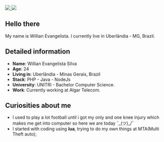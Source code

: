 <div>
    <a target='_blank' href="https://twitter.com/1337WillianS">
        <img src="https://img.shields.io/badge/Twitter-1DA1F2?style=for-the-badge&logo=twitter&logoColor=white">
    </a>
    <a target='_blank' href="https://www.linkedin.com/in/willianevangelistasilva/">
        <img src="https://img.shields.io/badge/LinkedIn-0077B5?style=for-the-badge&logo=linkedin&logoColor=white">
    </a>
</div>

## Hello there

My name is Willian Evangelista. I currently live in Uberlândia - MG, Brazil. 

## Detailed information

* **Name**: Willian Evangelista Silva
* **Age**: 24
* **Living in**: Uberlândia - Minas Gerais, Brazil
* **Stack**: PHP - Java - NodeJs
* **University**: UNITRI - Bachelor Computer Science.
* **Work**: Currently working at Algar Telecom.

## Curiosities about me

* I used to play a lot football until i got my only and one knee injury which makes me get into computer so here we are today ¯\_(ツ)_/¯
* I started with coding using **lua**, trying to do my own things at MTA(Multi Theft auto);
